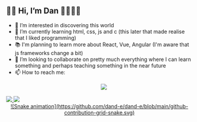 ## 👋🏾 Hi, I’m Dan 🏳️‍⚧️🏳️‍🌈

- 👀 I’m interested in discovering this world
- 🌱 I’m currently learning html, css, js and c (this later that made realise that I liked programming)
- 📚 I'm planning to learn more about React, Vue, Angular (I'm aware that js frameworks change a bit)
- 💞️ I’m looking to collaborate on pretty much everything where I can learn something and perhaps teaching something in the near future
- 📫 How to reach me: 
    <br><br>
    <center>
    <div>
    <a href="https://www.linkedin.com/in/dan-vi-790252218" target="_blank"><img src="https://img.shields.io/badge/-LinkedIn-%230077B5?style=for-the-badge&logo=linkedin&logoColor=white" target="_blank"></a>
    </div>
    </center>

 <div>
  <a href="https://github.com/dand-e">
  <img height="180em" src="https://github-readme-stats.vercel.app/api?username=dand-e&show_icons=true&theme=dark&include_all_commits=true&count_private=true"/>
  <img height="180em" src="https://github-readme-stats.vercel.app/api/top-langs/?username=dand-e&layout=compact&langs_count=7&theme=dark"/>
</div>
<center>
  <div>
   ![Snake animation](https://github.com/dand-e/dand-e/blob/main/github-contribution-grid-snake.svg)
  </div>
</center>
<!---
dand-e/dand-e is a ✨ special ✨ repository because its `README.md` (this file) appears on your GitHub profile.
You can click the Preview link to take a look at your changes.
--->
